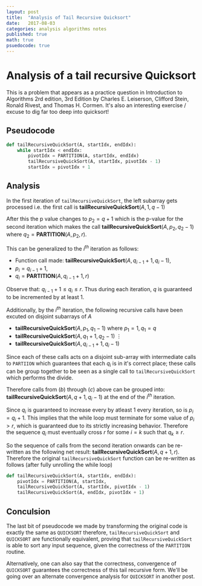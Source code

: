 ```yaml
---
layout: post
title:  "Analysis of Tail Recursive Quicksort"
date:   2017-08-03
categories: analysis algorithms notes
published: true
math: true
psuedocode: true
---
```

# Analysis of a tail recursive Quicksort

This is a problem that appears as a practice question in Introduction to Algorithms 2rd edition, 3rd Edition by Charles E. Leiserson, Clifford Stein, Ronald Rivest, and Thomas H. Cormen. It's also an interesting exercise / excuse to dig far too deep into quicksort!


## Pseudocode
```python
def tailRecursiveQuickSort(A, startIdx, endIdx):
    while startIdx < endIdx:
        pivotIdx = PARTITION(A, startIdx, endIdx)
        tailRecursiveQuickSort(A, startIdx, pivotIdx - 1)
        startIdx = pivotIdx + 1
```

## Analysis
In the first iteration of `tailRecursiveQuickSort`, the left subarray gets processed i.e. the first call is $\textbf{tailRecursiveQuickSort}(A, 1, q-1)$

After this the p value changes to $p_{2} = q + 1$ which is the p-value for the second iteration which makes the call $\textbf{tailRecursiveQuickSort}(A, p_{2}, q_{2}-1)$ where $q_{2} = \textbf{PARTITION}(A, p_{2}, r)$.

This can be generalized to the $i^{th}$ iteration as follows:

* Function call made: $\textbf{tailRecursiveQuickSort}(A, q_{i-1} + 1, q_{i} - 1),$
* $p_{i} = q_{i-1} + 1,$
* $q_{i} = \textbf{PARTITION}(A, q_{i-1} + 1, r)$

Observe that: $q_{i-1} + 1 \leq q_{i} \leq r$. Thus during each iteration, $q$ is guaranteed to be incremented by at least $1$.

Additionally, by the $i^{th}$ iteration, the following recursive calls have been excuted on disjoint subarrays of $A$

* $\textbf{tailRecursiveQuickSort}(A, p_{1}, q_{1} - 1)$ where $p_{1} = 1, q_{1} = q$
* $\textbf{tailRecursiveQuickSort}(A, q_{1} + 1, q_{2} - 1)$
    $\vdots$
* $\textbf{tailRecursiveQuickSort}(A, q_{i-1} + 1, q_{i} - 1)$

Since each of these calls acts on a disjoint sub-array with intermediate calls to `PARTIION` which guarantees that each $q_{i}$ is in it's correct place; these calls can be group together to be seen as a single call to `tailRecursiveQuickSort` which performs the divide.

Therefore calls from $(b)$ through $(c)$ above can be grouped into: $\textbf{tailRecursiveQuickSort}(A, q+1, q_{i}-1)$ at the end of the $i^{th}$ iteration.

Since $q_{i}$ is guaranteed to increase every by atleast $1$ every iteration, so is $p_{i} = q_{i} + 1$. This implies that the while loop must terminate for some value of $p_{i} > r$, which is guaranteed due to its strictly increasing behavior. Therefore the sequence $q_{i}$ must eventually cross $r$ for some $i = k$ such that $q_{k} \geq r$.

So the sequence of calls from the second iteration onwards can be re-written as the following net result: $\textbf{tailRecursiveQuickSort}(A, q+1, r)$. Therefore the original `tailRecursiveQuickSort` function can be re-written as follows (after fully unrolling the while loop)

```python
def tailRecursiveQuickSort(A, startIdx, endIdx):
    pivotIdx = PARTITION(A, startIdx,
    tailRecursiveQuickSort(A, startIdx, pivotIdx - 1)
    tailRecursiveQuickSort(A, endIdx, pivotIdx + 1)
```

## Conculsion

The last bit of pseudocode we made by transforming the original code is exactly the same as `QUICKSORT` therefore, `tailRecursiveQuickSort` and `QUICKSORT` are functionally equivalent, proving that `tailRecursiveQuickSort` is able to sort any input sequence, given the correctness of the `PARTITION` routine.

Alternatively, one can also say that the correctness, convergence of `QUICKSORT` guarantees the correctness of this tail recursive form. We'll be going over an alternate convergence analysis for `QUICKSORT` in another post.
